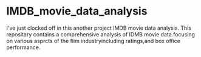 # IMDB_movie_data_analysis
I've just clocked off in this another project IMDB movie data analysis. This repositary contains a comprehensive analysis of IDMB movie data.focusing on various asprcts of the flim industryincluding ratings,and box office performance.
